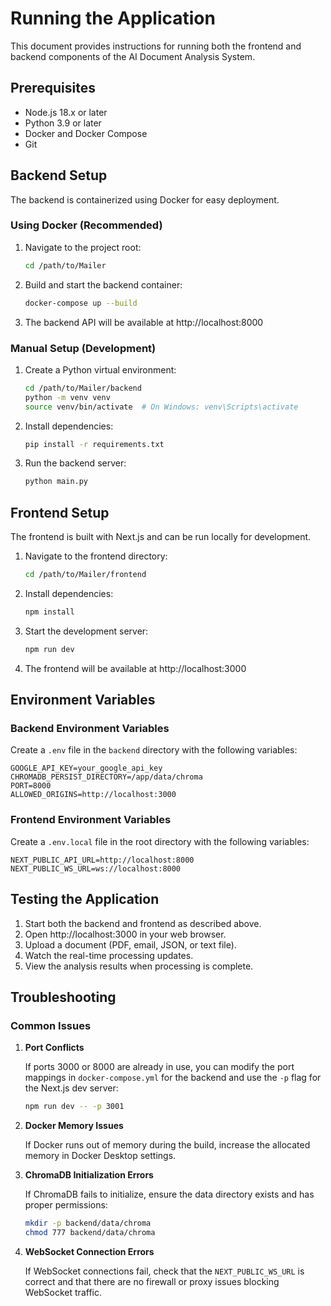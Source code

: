 # Running the Application

This document provides instructions for running both the frontend and backend components of the AI Document Analysis System.

## Prerequisites

- Node.js 18.x or later
- Python 3.9 or later
- Docker and Docker Compose
- Git

## Backend Setup

The backend is containerized using Docker for easy deployment.

### Using Docker (Recommended)

1. Navigate to the project root:
   ```bash
   cd /path/to/Mailer
   ```

2. Build and start the backend container:
   ```bash
   docker-compose up --build
   ```

3. The backend API will be available at http://localhost:8000

### Manual Setup (Development)

1. Create a Python virtual environment:
   ```bash
   cd /path/to/Mailer/backend
   python -m venv venv
   source venv/bin/activate  # On Windows: venv\Scripts\activate
   ```

2. Install dependencies:
   ```bash
   pip install -r requirements.txt
   ```

3. Run the backend server:
   ```bash
   python main.py
   ```

## Frontend Setup

The frontend is built with Next.js and can be run locally for development.

1. Navigate to the frontend directory:
   ```bash
   cd /path/to/Mailer/frontend
   ```

2. Install dependencies:
   ```bash
   npm install
   ```

3. Start the development server:
   ```bash
   npm run dev
   ```

4. The frontend will be available at http://localhost:3000

## Environment Variables

### Backend Environment Variables

Create a `.env` file in the `backend` directory with the following variables:

```
GOOGLE_API_KEY=your_google_api_key
CHROMADB_PERSIST_DIRECTORY=/app/data/chroma
PORT=8000
ALLOWED_ORIGINS=http://localhost:3000
```

### Frontend Environment Variables

Create a `.env.local` file in the root directory with the following variables:

```
NEXT_PUBLIC_API_URL=http://localhost:8000
NEXT_PUBLIC_WS_URL=ws://localhost:8000
```

## Testing the Application

1. Start both the backend and frontend as described above.
2. Open http://localhost:3000 in your web browser.
3. Upload a document (PDF, email, JSON, or text file).
4. Watch the real-time processing updates.
5. View the analysis results when processing is complete.

## Troubleshooting

### Common Issues

1. **Port Conflicts**
   
   If ports 3000 or 8000 are already in use, you can modify the port mappings in `docker-compose.yml` for the backend and use the `-p` flag for the Next.js dev server:
   ```bash
   npm run dev -- -p 3001
   ```

2. **Docker Memory Issues**
   
   If Docker runs out of memory during the build, increase the allocated memory in Docker Desktop settings.

3. **ChromaDB Initialization Errors**
   
   If ChromaDB fails to initialize, ensure the data directory exists and has proper permissions:
   ```bash
   mkdir -p backend/data/chroma
   chmod 777 backend/data/chroma
   ```

4. **WebSocket Connection Errors**
   
   If WebSocket connections fail, check that the `NEXT_PUBLIC_WS_URL` is correct and that there are no firewall or proxy issues blocking WebSocket traffic. 